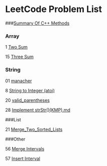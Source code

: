 # LeetCode Problem List

###[Summary Of C++ Methods](/00c++methods.md)

### Array

1 [Two Sum](/1_Two_Sum.md)

15 [Three Sum](/15_Three_Sum.md)

### String

01 [manacher](/01manacher.md)

8 [String to Integer (atoi)](/8_String_To_Integer.md)

20 [valid_parentheses](/20_valid_parentheses.md)

28 [Implement strStr()(KMP).md](/28_Implement_strStr()(KMP).md)

###List

21 [Merge_Two_Sorted_Lists](/21_Merge_Two_Sorted_Lists.md)

###Other

56 [Merge Intervals](/56_Merge_Intervals.md)

57 [Insert Interval](/57_Insert_Interval)